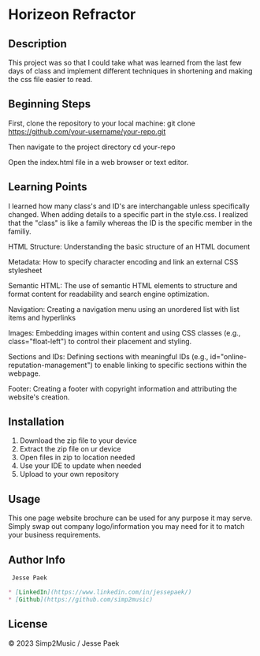 # Horizeon Refractor

## Description 

This project was so that I could take what was learned from the last few days of class and implement different techniques in shortening and making the css file easier to read. 

## Beginning Steps
First, clone the repository to your local machine:
git clone https://github.com/your-username/your-repo.git

Then navigate to the project directory
cd your-repo

Open the index.html file in a web browser or text editor.


## Learning Points 

I learned how many class's and ID's are interchangable unless specifically changed. When adding details to a specific part in the style.css. I realized that the "class" is like a family whereas the ID is the specific member in the familiy. 

HTML Structure: Understanding the basic structure of an HTML document

Metadata: How to specify character encoding and link an external CSS stylesheet 

Semantic HTML: The use of semantic HTML elements to structure and format content for readability and search engine optimization. 

Navigation: Creating a navigation menu using an unordered list with list items and hyperlinks

Images: Embedding images within content and using CSS classes (e.g., class="float-left") to control their placement and styling.

Sections and IDs: Defining sections with meaningful IDs (e.g., id="online-reputation-management") to enable linking to specific sections within the webpage.

Footer: Creating a footer with copyright information and attributing the website's creation.



## Installation

1. Download the zip file to your device
2. Extract the zip file on ur device
3. Open files in zip to location needed
4. Use your IDE to update when needed
5. Upload to your own repository

## Usage

This one page website brochure can be used for any purpose it may serve. Simply swap out company logo/information you may need for it to match your business requirements.

## Author Info

```md
 Jesse Paek 

* [LinkedIn](https://www.linkedin.com/in/jessepaek/)
* [Github](https://github.com/simp2music)
```

## License

© 2023 Simp2Music / Jesse Paek




